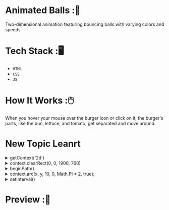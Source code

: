 # Animated Balls :🎱
Two-dimensional animation featuring bouncing balls with varying colors and speeds 
# Tech Stack :🖥️
- `HTML`<br/>
- `CSS`<br/>
- `JS`<br/>
# How It Works :🖱️
When you hover your mouse over the burger icon or click on it, the burger's parts, like the bun, lettuce, and tomato, get separated and move around.
# New Topic Leanrt
<details>
<summary>getContext('2d')</summary>
• **Purpose**: This line of JavaScript code retrieves a 2D drawing context for a canvas element, allowing you to create 2D graphics on that canvas.<br/>
![image](https://github.com/anushkaDev9/2D-Animation-/assets/83566191/830e0d82-c741-4b48-a16f-af33f3569cb9).<br/>
- • getContext() is a method that returns a drawing context object, which provides the tools for drawing on the canvas.<br/>
- '2d': This argument specifies that you want a 2D drawing context. Other possible contexts include 'webgl' for 3D graphics and 'webgl2' for advanced 3D graphics.<br/>
</details>
<details>
  <summary>context.clearRect(0, 0, 1900, 760)</summary>
  clearRect() is a method of the 2D canvas context that clears (erases) a rectangular region on the canvas. <br/>
  <pre>
    context.clearRect(x, y, width, height);
  </pre>
</details>
<details>
  <summary> beginPath()</summary>
 beginPath() starts a new path or resets an existing path on a 2D canvas context.<br/>
</details>
<details>
  <summary>context.arc(x, y, 10, 0, Math.PI * 2, true);</summary>
 x: The x-coordinate of the circle's center.<br/>
y: The y-coordinate of the circle's center.<br/>
10: The radius of the circle (in pixels).<br/>
0: The starting angle of the arc, measured in radians (0 radians is at the 3 o'clock position on the circle).<br/>
Math.PI * 2: The ending angle of the arc, equal to 2π radians, which completes a full circle.<br/>
true: Specifies that the arc should be drawn counterclockwise.<br/>
</details>
<details>
  <summary>setInterval()</summary>
method calls a function at specified intervals (in milliseconds)<br/>
</details>

# Preview :🎥
